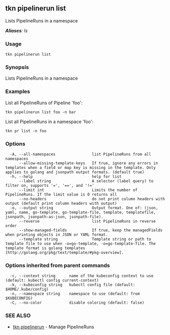 ## tkn pipelinerun list

Lists PipelineRuns in a namespace

***Aliases**: ls*

### Usage

```
tkn pipelinerun list
```

### Synopsis

Lists PipelineRuns in a namespace

### Examples

List all PipelineRuns of Pipeline 'foo':

    tkn pipelinerun list foo -n bar

List all PipelineRuns in a namespace 'foo':

    tkn pr list -n foo


### Options

```
  -A, --all-namespaces                list PipelineRuns from all namespaces
      --allow-missing-template-keys   If true, ignore any errors in templates when a field or map key is missing in the template. Only applies to golang and jsonpath output formats. (default true)
  -h, --help                          help for list
      --label string                  A selector (label query) to filter on, supports '=', '==', and '!='
      --limit int                     Limits the number of PipelineRuns. If the limit value is 0 returns all
      --no-headers                    do not print column headers with output (default print column headers with output)
  -o, --output string                 Output format. One of: (json, yaml, name, go-template, go-template-file, template, templatefile, jsonpath, jsonpath-as-json, jsonpath-file).
      --reverse                       list PipelineRuns in reverse order
      --show-managed-fields           If true, keep the managedFields when printing objects in JSON or YAML format.
      --template string               Template string or path to template file to use when -o=go-template, -o=go-template-file. The template format is golang templates [http://golang.org/pkg/text/template/#pkg-overview].
```

### Options inherited from parent commands

```
  -c, --context string      name of the kubeconfig context to use (default: kubectl config current-context)
  -k, --kubeconfig string   kubectl config file (default: $HOME/.kube/config)
  -n, --namespace string    namespace to use (default: from $KUBECONFIG)
  -C, --no-color            disable coloring (default: false)
```

### SEE ALSO

* [tkn pipelinerun](tkn_pipelinerun.md)	 - Manage PipelineRuns

